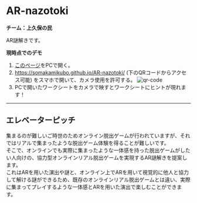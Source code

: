 # AR-nazotoki
**チーム：上久保の民**

AR謎解きです。

**現時点でのデモ**  
1. [このページ](https://somakamikubo.github.io/AR-nazotoki/nazo01-sheet.html)をPCで開く。
2. https://somakamikubo.github.io/AR-nazotoki/ (下のQRコードからアクセス可能) をスマホで開いて、カメラ使用を許可する。
  ![qr-code](https://cdn.glitch.me/4a8b529c-fb0a-4e39-9fe3-b31fd5188051%2Fqrcode_somakamikubo.github.io.png?v=1636639081606)
3. PCで開いたワークシートをカメラで映すとワークシートにヒントが現れます！
___

## エレベーターピッチ

集まるのが難しいご時世のためオンライン脱出ゲームが行われていますが、それではリアルで集まったような脱出ゲーム体験を得ることが難しいです。  
そこで、オンラインでも実際に集まったような一体感を持った脱出ゲームがしたい人向けの、協力型オンラインリアル脱出ゲームを実現するAR謎解きを提案します。  
これはARを用いた演出や謎と、オンライン上でARを用いて視覚的に他人と協力して解ける謎ができるため、既存のオンラインリアル脱出ゲームとは違い、実際に集まってプレイするような一体感とARを用いた演出で楽しむことができます。
